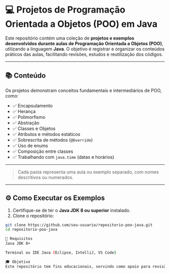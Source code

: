 # 💻 Projetos de Programação Orientada a Objetos (POO) em Java

Este repositório contém uma coleção de **projetos e exemplos desenvolvidos durante aulas de Programação Orientada a Objetos (POO)**, utilizando a linguagem **Java**. O objetivo é registrar e organizar os conteúdos práticos das aulas, facilitando revisões, estudos e reutilização dos códigos.

---

## 📚 Conteúdo

Os projetos demonstram conceitos fundamentais e intermediários de POO, como:

- ✅ Encapsulamento  
- ✅ Herança  
- ✅ Polimorfismo  
- ✅ Abstração  
- ✅ Classes e Objetos  
- ✅ Atributos e métodos estáticos  
- ✅ Sobrescrita de métodos (`@Override`)  
- ✅ Uso de enums  
- ✅ Composição entre classes  
- ✅ Trabalhando com `java.time` (datas e horários)

---

> Cada pasta representa uma aula ou exemplo separado, com nomes descritivos ou numerados.

---

## ⚙️ Como Executar os Exemplos

1. Certifique-se de ter o **Java JDK 8 ou superior** instalado.
2. Clone o repositório:

```bash
git clone https://github.com/seu-usuario/repositorio-poo-java.git
cd repositorio-poo-java

📌 Requisitos
Java JDK 8+

Terminal ou IDE Java (Eclipse, IntelliJ, VS Code)

🎓 Objetivo
Este repositório tem fins educacionais, servindo como apoio para revisão, prática e estudo dos conceitos de POO na linguagem Java.
